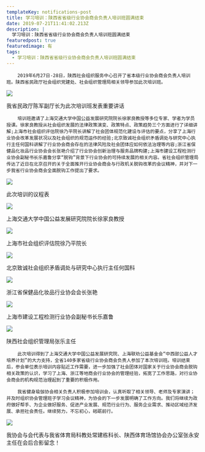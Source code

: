 ```yaml
---
templateKey: notifications-post
title: 学习培训：陕西省省级行业协会商会负责人培训班圆满结束
date: 2019-07-21T11:41:02.213Z
description: |
  学习培训：陕西省省级行业协会商会负责人培训班圆满结束
featuredpost: true
featuredimage: 有
tags:
  - 学习培训：陕西省省级行业协会商会负责人培训班圆满结束
---
```


        2019年6月27日-28日，陕西社会组织服务中心召开了省本级行业协会商会负责人培训班。陕西省民政厅社会组织党建处、社会组织管理局相关领导参加此次培训班。

![](https://demotry.oss-cn-beijing.aliyuncs.com/%E5%AD%A6%E4%B9%A0%E5%9F%B9%E8%AE%AD%EF%BC%9A%E9%99%95%E8%A5%BF%E7%9C%81%E7%9C%81%E7%BA%A7%E8%A1%8C%E4%B8%9A%E5%8D%8F%E4%BC%9A%E5%95%86%E4%BC%9A%E8%B4%9F%E8%B4%A3%E4%BA%BA%E5%9F%B9%E8%AE%AD%E7%8F%AD%E5%9C%86%E6%BB%A1%E7%BB%93%E6%9D%9F/1.jpg)

我省民政厅陈军副厅长为此次培训班发表重要讲话

        培训班邀请了上海交通大学中国公益发展研究院院长徐家良教授等多位专家、学者为学员授课。徐家良教授从社会组织发展的法律政策演变、政策特点、政策趋势三个方面进行了详细讲解;上海市社会组织评估院徐乃平院长讲解了社会团体规范化建设与评估的要点，分享了上海行业协会改革发展状况以及社会组织的规范运作的经验;北京致诚社会组织矛盾调处与研究中心执行主任何国科讲解了行业协会商会存在的法律风险及社会团体应如何依法治理等内容;浙江省保健品化妆品行业协会会长张艳介绍了行业协会创新治理与服务品牌构建;上海市建设工程检测行业协会副秘书长乐嘉鲁分享“脱钩”背景下行业协会的可持续发展的相关内容。省社会组织管理局传达了近日在北京召开的关于全面推开行业协会商会与行政机关脱钩改革的会议精神，并对下一步我省行业协会商会全面脱钩工作提出了要求。

![](https://demotry.oss-cn-beijing.aliyuncs.com/%E5%AD%A6%E4%B9%A0%E5%9F%B9%E8%AE%AD%EF%BC%9A%E9%99%95%E8%A5%BF%E7%9C%81%E7%9C%81%E7%BA%A7%E8%A1%8C%E4%B8%9A%E5%8D%8F%E4%BC%9A%E5%95%86%E4%BC%9A%E8%B4%9F%E8%B4%A3%E4%BA%BA%E5%9F%B9%E8%AE%AD%E7%8F%AD%E5%9C%86%E6%BB%A1%E7%BB%93%E6%9D%9F/2.jpg)

此次培训的议程表

![](https://demotry.oss-cn-beijing.aliyuncs.com/%E5%AD%A6%E4%B9%A0%E5%9F%B9%E8%AE%AD%EF%BC%9A%E9%99%95%E8%A5%BF%E7%9C%81%E7%9C%81%E7%BA%A7%E8%A1%8C%E4%B8%9A%E5%8D%8F%E4%BC%9A%E5%95%86%E4%BC%9A%E8%B4%9F%E8%B4%A3%E4%BA%BA%E5%9F%B9%E8%AE%AD%E7%8F%AD%E5%9C%86%E6%BB%A1%E7%BB%93%E6%9D%9F/3.jpg)

上海交通大学中国公益发展研究院院长徐家良教授

![](https://demotry.oss-cn-beijing.aliyuncs.com/%E5%AD%A6%E4%B9%A0%E5%9F%B9%E8%AE%AD%EF%BC%9A%E9%99%95%E8%A5%BF%E7%9C%81%E7%9C%81%E7%BA%A7%E8%A1%8C%E4%B8%9A%E5%8D%8F%E4%BC%9A%E5%95%86%E4%BC%9A%E8%B4%9F%E8%B4%A3%E4%BA%BA%E5%9F%B9%E8%AE%AD%E7%8F%AD%E5%9C%86%E6%BB%A1%E7%BB%93%E6%9D%9F/4.jpg)

上海市社会组织评估院徐乃平院长

![](https://demotry.oss-cn-beijing.aliyuncs.com/%E5%AD%A6%E4%B9%A0%E5%9F%B9%E8%AE%AD%EF%BC%9A%E9%99%95%E8%A5%BF%E7%9C%81%E7%9C%81%E7%BA%A7%E8%A1%8C%E4%B8%9A%E5%8D%8F%E4%BC%9A%E5%95%86%E4%BC%9A%E8%B4%9F%E8%B4%A3%E4%BA%BA%E5%9F%B9%E8%AE%AD%E7%8F%AD%E5%9C%86%E6%BB%A1%E7%BB%93%E6%9D%9F/5.jpg)

北京致诚社会组织矛盾调处与研究中心执行主任何国科

![](https://demotry.oss-cn-beijing.aliyuncs.com/%E5%AD%A6%E4%B9%A0%E5%9F%B9%E8%AE%AD%EF%BC%9A%E9%99%95%E8%A5%BF%E7%9C%81%E7%9C%81%E7%BA%A7%E8%A1%8C%E4%B8%9A%E5%8D%8F%E4%BC%9A%E5%95%86%E4%BC%9A%E8%B4%9F%E8%B4%A3%E4%BA%BA%E5%9F%B9%E8%AE%AD%E7%8F%AD%E5%9C%86%E6%BB%A1%E7%BB%93%E6%9D%9F/6.jpg)

浙江省保健品化妆品行业协会会长张艳

![](https://demotry.oss-cn-beijing.aliyuncs.com/%E5%AD%A6%E4%B9%A0%E5%9F%B9%E8%AE%AD%EF%BC%9A%E9%99%95%E8%A5%BF%E7%9C%81%E7%9C%81%E7%BA%A7%E8%A1%8C%E4%B8%9A%E5%8D%8F%E4%BC%9A%E5%95%86%E4%BC%9A%E8%B4%9F%E8%B4%A3%E4%BA%BA%E5%9F%B9%E8%AE%AD%E7%8F%AD%E5%9C%86%E6%BB%A1%E7%BB%93%E6%9D%9F/7.jpg)

上海市建设工程检测行业协会副秘书长乐嘉鲁

![](https://demotry.oss-cn-beijing.aliyuncs.com/%E5%AD%A6%E4%B9%A0%E5%9F%B9%E8%AE%AD%EF%BC%9A%E9%99%95%E8%A5%BF%E7%9C%81%E7%9C%81%E7%BA%A7%E8%A1%8C%E4%B8%9A%E5%8D%8F%E4%BC%9A%E5%95%86%E4%BC%9A%E8%B4%9F%E8%B4%A3%E4%BA%BA%E5%9F%B9%E8%AE%AD%E7%8F%AD%E5%9C%86%E6%BB%A1%E7%BB%93%E6%9D%9F/8.jpg)

陕西社会组织管理局张乐主任

        此次培训得到了上海交通大学中国公益发展研究院、上海联劝公益基金会“中西部公益人才培养计划”的大力支持，全省140多家省级行业协会商会负责人参加了本次培训班。培训结束后，参会单位表示培训内容贴近工作需要，进一步加强了社会团体对国家关于行业协会商会脱钩相关政策的认识，学习了上海、浙江等地商会行业协会的管理经验，拓宽了工作思路，对行业协会商会的机构规范治理起到了重要的积极作用。

        我省健身瑜伽协会相关负责人积极参加培训会，认真听取了相关领导、老师及专家演讲；并及时组织协会管理班子学习会议精神，为协会的下一步发展明确了工作方向。我们将继续为政府做好帮手、为企业做好服务、促进产业发展、规范行业行为、服务企业需求、推动区域经济发展、承担社会责任。继续努力，不忘初心，砥砺前行。

![](https://demotry.oss-cn-beijing.aliyuncs.com/%E5%AD%A6%E4%B9%A0%E5%9F%B9%E8%AE%AD%EF%BC%9A%E9%99%95%E8%A5%BF%E7%9C%81%E7%9C%81%E7%BA%A7%E8%A1%8C%E4%B8%9A%E5%8D%8F%E4%BC%9A%E5%95%86%E4%BC%9A%E8%B4%9F%E8%B4%A3%E4%BA%BA%E5%9F%B9%E8%AE%AD%E7%8F%AD%E5%9C%86%E6%BB%A1%E7%BB%93%E6%9D%9F/9.jpg)

我协会与会代表与我省体育局科教处常建栋科长、陕西体育场馆协会办公室张永安主任在会后合影留念！
